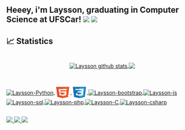 ## Heeey, i'm Laysson, graduating in Computer Science at UFSCar! <img src="https://media.giphy.com/media/hvRJCLFzcasrR4ia7z/giphy.gif" width=3%> <img src="https://media1.giphy.com/media/iDaCeaKrHhUI1I8e2b/giphy.gif?cid=ecf05e47fque862v0gka65u8brf9wsamvaaykcuzn2s6ai62&ep=v1_stickers_search&rid=giphy.gif&ct=s" width=3%>

## 📈 Statistics 
  <div align="center"> <br>
    <a href="https://github.com/layssonsantos/github-readme-stats"><img align="center" src="https://github-readme-stats.vercel.app/api?username=layssonsantos&show_icons=true&include_all_commits=true&theme=dark&hide_border=true" alt="Laysson github stats"</a> <a         href="https://github.com/layssonsantos/github-readme-stats"><img align="center" src="https://github-readme-stats.vercel.app/api/top-langs/?username=layssonsantos&layout=compact&theme=radical&hide_border=true"</a>
  </div> 
    
 ##

  <div style="display: inline_block"> <br>
    <img align="center" alt="Laysson-Python" height="30" width="40" src="https://cdn.jsdelivr.net/gh/devicons/devicon/icons/python/python-original.svg">
    <img align="center" alt="Laysson-HTML" height="30" width="40" src="https://raw.githubusercontent.com/devicons/devicon/master/icons/html5/html5-original.svg">
    <img align="center" alt="Laysson-CSS" height="30" width="40" src="https://raw.githubusercontent.com/devicons/devicon/master/icons/css3/css3-original.svg">
    <img align="center" alt="Laysson-bootstrap" height="30" width="40" src="https://cdn.jsdelivr.net/gh/devicons/devicon/icons/bootstrap/bootstrap-original.svg">
    <img align="center" alt="Laysson-js" height="30" width="40" src="https://cdn.jsdelivr.net/gh/devicons/devicon/icons/javascript/javascript-original.svg">
    <img align="center" alt="Laysson-sql" height="30" width="40" src="https://cdn.jsdelivr.net/gh/devicons/devicon/icons/mysql/mysql-original.svg">
    <img align="center" alt="Laysson-php" height="30" width="40" src="https://cdn.jsdelivr.net/gh/devicons/devicon/icons/php/php-original.svg">
    <img align="center" alt="Laysson-C" height="30" width="40" src="https://cdn.jsdelivr.net/gh/devicons/devicon/icons/c/c-original.svg">
    <img align="center" alt="Laysson-csharp" height="30" width="40" src="https://cdn.jsdelivr.net/gh/devicons/devicon/icons/csharp/csharp-original.svg">
  </div>
  
  ##
  
  <div> 
    <a href="https://www.linkedin.com/in/layssonsantos/" target="_blank"> <img src="https://img.shields.io/badge/LinkedIn-0077B5?style=for-the-badge&logo=linkedin&logoColor=white" target="_blank"> </a>
    <a href="https://www.instagram.com/laysson_nvt/" target="_blank"> <img src="https://img.shields.io/badge/Instagram-E4405F?style=for-the-badge&logo=instagram&logoColor=white" target="_blank"> </a>
    <a href="https://www.twitch.tv/layssonnvt" target="_blank"> <img src="https://img.shields.io/badge/Twitch-9146FF?style=for-the-badge&logo=twitch&logoColor=white" target="_blank"> </a>
  </div>
  
